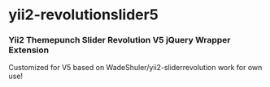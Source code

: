 # yii2-revolutionslider5

### Yii2 Themepunch Slider Revolution V5 jQuery Wrapper Extension
Customized for V5 based on WadeShuler/yii2-sliderrevolution work for own use!
